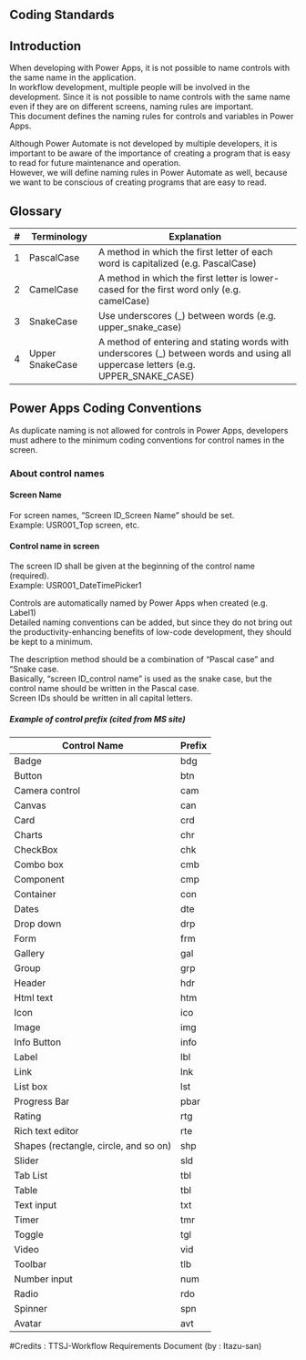 ## Coding Standards

## Introduction

When developing with Power Apps, it is not possible to name controls with the same name in the application.  
In workflow development, multiple people will be involved in the development. Since it is not possible to name controls with the same name even if they are on different screens, naming rules are important.  
This document defines the naming rules for controls and variables in Power Apps.  

Although Power Automate is not developed by multiple developers, it is important to be aware of the importance of creating a program that is easy to read for future maintenance and operation.  
However, we will define naming rules in Power Automate as well, because we want to be conscious of creating programs that are easy to read.

## Glossary

| # | Terminology | Explanation |
|---|-------------|-----------------------------------------------------|
| 1 | PascalCase | A method in which the first letter of each word is capitalized (e.g. PascalCase) |
| 2 | CamelCase | A method in which the first letter is lower-cased for the first word only (e.g. camelCase) |
| 3 | SnakeCase | Use underscores (_) between words (e.g. upper_snake_case) |
| 4 | Upper SnakeCase | A method of entering and stating words with underscores (_) between words and using all uppercase letters (e.g. UPPER_SNAKE_CASE) |


## Power Apps Coding Conventions

As duplicate naming is not allowed for controls in Power Apps, developers must adhere to the minimum coding conventions for control names in the screen.  

### About control names

#### Screen Name

For screen names, “Screen ID_Screen Name” should be set.  
Example: USR001_Top screen, etc.

#### Control name in screen

The screen ID shall be given at the beginning of the control name (required).  
Example: USR001_DateTimePicker1

Controls are automatically named by Power Apps when created (e.g. Label1)  
Detailed naming conventions can be added, but since they do not bring out the productivity-enhancing benefits of low-code development, they should be kept to a minimum.

The description method should be a combination of “Pascal case” and “Snake case.  
Basically, “screen ID_control name” is used as the snake case, but the control name should be written in the Pascal case.  
Screen IDs should be written in all capital letters.

##### Example of control prefix (cited from MS site)

| Control Name                          |Prefix|
|---------------------------------------|------|
| Badge                                 | bdg  |
| Button                                | btn  |
| Camera control                        | cam  |
| Canvas                                | can  |
| Card                                  | crd  |
| Charts                                | chr  |
| CheckBox                              | chk  |
| Combo box                             | cmb  |
| Component                             | cmp  |
| Container                             | con  |
| Dates                                 | dte  |
| Drop down                             | drp  |
| Form                                  | frm  |
| Gallery                               | gal  |
| Group                                 | grp  |
| Header                                | hdr  |
| Html text                             | htm  |
| Icon                                  | ico  |
| Image                                 | img  |
| Info Button                           | info |
| Label                                 | lbl  |
| Link                                  | lnk  |
| List box                              | lst  |
| Progress Bar                          | pbar |
| Rating                                | rtg  |
| Rich text editor                      | rte  |
| Shapes (rectangle, circle, and so on) | shp  |
| Slider                                | sld  |
| Tab List                              | tbl  |
| Table                                 | tbl  |
| Text input                            | txt  |
| Timer                                 | tmr  |
| Toggle                                | tgl  |
| Video                                 | vid  |
| Toolbar                               | tlb  |
| Number input                          | num  |
| Radio                                 | rdo  |
| Spinner                               | spn  |
| Avatar                                | avt  |


#Credits : TTSJ-Workflow Requirements Document (by : Itazu-san) 
